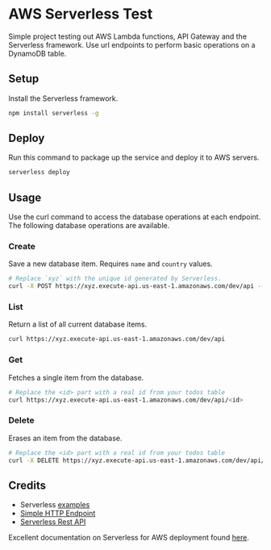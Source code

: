 # AWS Serverless Test
Simple project testing out AWS Lambda functions, API Gateway and the Serverless framework.  Use url endpoints to perform basic operations on a DynamoDB table.


## Setup
Install the Serverless framework.
```bash
npm install serverless -g
```

## Deploy

Run this command to package up the service and deploy it to AWS servers.

```bash
serverless deploy
```

## Usage

Use the curl command to access the database operations at each endpoint.  The following database operations are available.

### Create
Save a new database item.  Requires `name` and `country` values.
```bash
# Replace `xyz` with the unique id generated by Serverless.
curl -X POST https://xyz.execute-api.us-east-1.amazonaws.com/dev/api --data '{ "name": "Matthew", "country": "USA" }'
```
### List
Return a list of all current database items.
```bash
curl https://xyz.execute-api.us-east-1.amazonaws.com/dev/api
```

### Get
Fetches a single item from the database.
```bash
# Replace the <id> part with a real id from your todos table
curl https://xyz.execute-api.us-east-1.amazonaws.com/dev/api/<id>
```

### Delete
Erases an item from the database.
```bash
# Replace the <id> part with a real id from your todos table
curl -X DELETE https://xyz.execute-api.us-east-1.amazonaws.com/dev/api/<id>
```

## Credits
* Serverless [examples](https://github.com/serverless/examples)
* [Simple HTTP Endpoint](https://github.com/serverless/examples/tree/master/aws-python-simple-http-endpoint)
* [Serverless Rest API](https://github.com/serverless/examples/tree/master/aws-python-rest-api-with-dynamodb)

Excellent documentation on Serverless for AWS deployment found [here](https://serverless.com/framework/docs/providers/aws/).